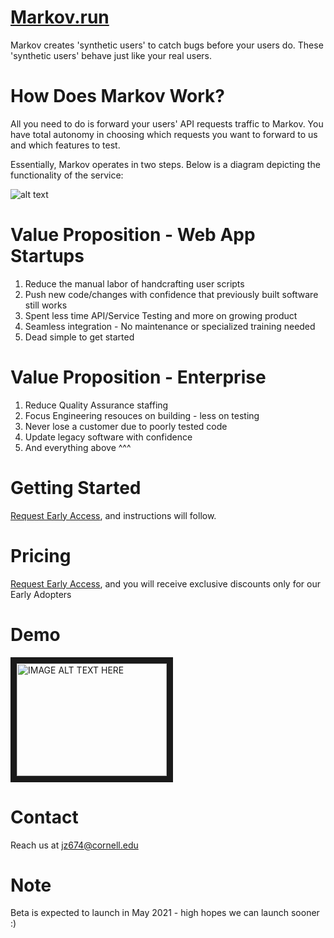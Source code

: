# [Markov.run][5]
 
Markov creates 'synthetic users' to catch bugs before your users do. These 'synthetic users' behave just like your real users. 

# How Does Markov Work?

All you need to do is forward your users' API requests traffic to Markov. You have total autonomy in choosing which requests you want to forward to us and which features to test.

Essentially, Markov operates in two steps. Below is a diagram depicting the functionality of the service:

![alt text](https://github.com/jz674/Markov_Documentation/blob/main/assets/Intro_diagram.png)

# Value Proposition - Web App Startups 
1. Reduce the manual labor of handcrafting user scripts
2. Push new code/changes with confidence that previously built software still works
3. Spent less time API/Service Testing and more on growing product
4. Seamless integration - No maintenance or specialized training needed
5. Dead simple to get started

# Value Proposition - Enterprise
1. Reduce Quality Assurance staffing
2. Focus Engineering resouces on building - less on testing
3. Never lose a customer due to poorly tested code
4. Update legacy software with confidence
5. And everything above ^^^

# Getting Started
[Request Early Access][3], and instructions will follow.

# Pricing
[Request Early Access][3], and you will receive exclusive discounts only for our Early Adopters

# Demo
<a href="https://www.youtube.com/watch?v=hv1AR6asbtA"><img src="http://img.youtube.com/vi/YOUTUBE_VIDEO_ID_HERE/0.jpg" 
alt="IMAGE ALT TEXT HERE" width="240" height="180" border="10" /></a>

# Contact
Reach us at jz674@cornell.edu 

# Note
Beta is expected to launch in May 2021 - high hopes we can launch sooner :) 

[1]: https://www.scnsoft.com/blog/what-is-regression-testing-short-overview/ "regression test" 
[2]: https://medium.com/katalon-studio/introduction-to-api-testing-complete-guide-for-newbie-426eac6edb4d/ "API/Service/Business layer of testing" 
[3]: https://markov.run/ "Request Early Access" 
[4]: https://www.youtube.com/watch?v=hv1AR6asbtA "UI"
[5]: https://markov.run/ "Markov.run" 

